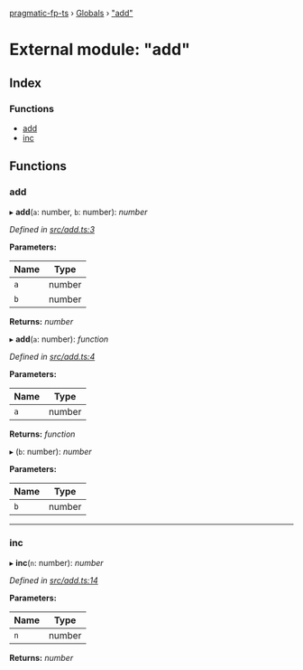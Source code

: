 [pragmatic-fp-ts](../README.md) › [Globals](../globals.md) › ["add"](_add_.md)

# External module: "add"

## Index

### Functions

* [add](_add_.md#add)
* [inc](_add_.md#inc)

## Functions

###  add

▸ **add**(`a`: number, `b`: number): *number*

*Defined in [src/add.ts:3](https://github.com/hermann-p/pragmatic-fp-ts/blob/a1a02fb/src/add.ts#L3)*

**Parameters:**

Name | Type |
------ | ------ |
`a` | number |
`b` | number |

**Returns:** *number*

▸ **add**(`a`: number): *function*

*Defined in [src/add.ts:4](https://github.com/hermann-p/pragmatic-fp-ts/blob/a1a02fb/src/add.ts#L4)*

**Parameters:**

Name | Type |
------ | ------ |
`a` | number |

**Returns:** *function*

▸ (`b`: number): *number*

**Parameters:**

Name | Type |
------ | ------ |
`b` | number |

___

###  inc

▸ **inc**(`n`: number): *number*

*Defined in [src/add.ts:14](https://github.com/hermann-p/pragmatic-fp-ts/blob/a1a02fb/src/add.ts#L14)*

**Parameters:**

Name | Type |
------ | ------ |
`n` | number |

**Returns:** *number*
